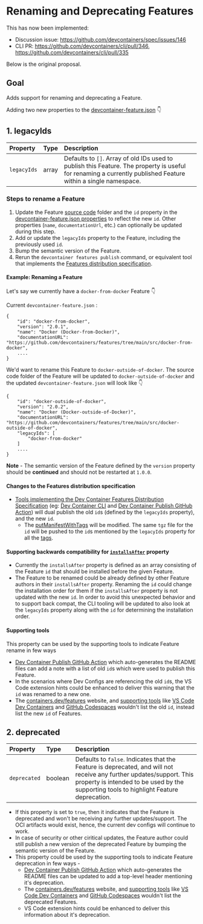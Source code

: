 # Renaming and Deprecating Features

This has now been implemented:
* Discussion issue: https://github.com/devcontainers/spec/issues/146
* CLI PR: https://github.com/devcontainers/cli/pull/346, https://github.com/devcontainers/cli/pull/335

Below is the original proposal.

## Goal

Adds support for renaming and deprecating a Feature.

Adding two new properties to the [devcontainer-feature.json](../docs/specs/devcontainer-features.md#devcontainer-featurejson-properties) 👇 

## 1. legacyIds

| Property | Type | Description |
| :--- | :--- | :--- |
| `legacyIds` | array | Defaults to `[]`. Array of old IDs used to publish this Feature. The property is useful for renaming a currently published Feature within a single namespace. |

### Steps to rename a Feature

1. Update the Feature [source code](../docs/specs/features-distribution/#source-code) folder and the `id` property in the [devcontainer-feature.json properties](../docs/specs/devcontainer-features.md#devcontainer-featurejson-properties) to reflect the new `id`. Other properties (`name`, `documentationUrl`, etc.) can optionally be updated during this step.
2. Add or update the `legacyIds` property to the Feature, including the previously used `id`.
3. Bump the semantic version of the Feature.  
4. Rerun the `devcontainer features publish` command, or equivalent tool that implements the [Features distribution specification](../docs/specs/features-distribution/#distribution).

#### Example: Renaming a Feature

Let's say we currently have a `docker-from-docker` Feature 👇 

Current `devcontainer-feature.json` : 

```jsonc
{
    "id": "docker-from-docker",
    "version": "2.0.1",
    "name": "Docker (Docker-from-Docker)",
    "documentationURL": "https://github.com/devcontainers/features/tree/main/src/docker-from-docker",
    ....
}
```

We'd want to rename this Feature to `docker-outside-of-docker`. The source code folder of the Feature will be updated to `docker-outside-of-docker` and the updated `devcontainer-feature.json` will look like 👇 

```jsonc
{
    "id": "docker-outside-of-docker",
    "version": "2.0.2",
    "name": "Docker (Docker-outside-of-Docker)",
    "documentationURL": "https://github.com/devcontainers/features/tree/main/src/docker-outside-of-docker",
    "legacyIds": [
        "docker-from-docker"
    ]
    ....
}
```

**Note** - The semantic version of the Feature defined by the `version` property should be **continued** and should not be restarted at `1.0.0`.

#### Changes to the Features distribution specification

- [Tools implementing the Dev Container Features Distribution Specification](../docs/specs/features-distribution/#distribution) (eg: [Dev Container CLI](https://github.com/devcontainers/cli) and [Dev Container Publish GitHub Action](https://github.com/marketplace/actions/dev-container-publish)) will dual publish the old `id`s (defined by the `legacyIds` property), and the new `id`.
  - The [putManifestWithTags](https://github.com/devcontainers/cli/blob/main/src/spec-configuration/containerCollectionsOCIPush.ts#L172) will be modified. The same `tgz` file for the `id` will be pushed to the `id`s  mentioned by the `legacyIds` property for all the [tags](https://github.com/devcontainers/cli/blob/main/src/spec-configuration/containerCollectionsOCIPush.ts#L175).

#### Supporting backwards compatibility for [`installsAfter`](../docs/specs/devcontainer-features.md#2-the-installsafter-feature-property) property

- Currently the `installsAfter` property is defined as an array consisting of the Feature `id` that should be installed before the given Feature.
- The Feature to be renamed could be already defined by other Feature authors in their `installsAfter` property. Renaming the `id` could change the installation order for them if the `installsAfter` property is not updated with the new `id`. In order to avoid this unexpected behavior and to support back compat, the CLI tooling will be updated to also look at the `legacyIds` property along with the `id` for determining the installation order.
 
 #### Supporting tools
 
This property can be used by the supporting tools to indicate Feature rename in few ways 
 - [Dev Container Publish GitHub Action](https://github.com/devcontainers/action) which auto-generates the README files can add a note with a list of old `id`s which were used to publish this Feature.
 -  In the scenarios where Dev Configs are referencing the old `id`s,  the VS Code extension hints could be enhanced to deliver this warning that the `id` was renamed to a new one.
- The [containers.dev/features](https://containers.dev/features) website, and [supporting tools](https://containers.dev/supporting) like [VS Code Dev Containers](https://marketplace.visualstudio.com/items?itemName=ms-vscode-remote.remote-containers) and [GitHub Codespaces](https://github.com/features/codespaces) wouldn't list the old `id`, instead list the new `id` of Features.
 
## 2. deprecated

| Property | Type | Description |
| :--- | :--- | :--- |
| `deprecated` | boolean | Defaults to `false`. Indicates that the Feature is deprecated, and will not receive any further updates/support. This property is intended to be used by the supporting tools to highlight Feature deprecation. |

- If this property is set to `true`, then it indicates that the Feature is deprecated and won't be receiving any further updates/support. The OCI artifacts would exist, hence, the current dev configs will continue to work.
- In case of security or other ciritical updates, the Feature author could still publish a new version of the deprecated Feature by bumping the semantic version of the Feature.
- This property could be used by the supporting tools to indicate Feature deprecation in few ways -
    - [Dev Container Publish GitHub Action](https://github.com/devcontainers/action) which auto-generates the README files can be updated to add a top-level header mentioning it's deprecation.
    - The [containers.dev/features](https://containers.dev/features) website, and [supporting tools](https://containers.dev/supporting) like [VS Code Dev Containers](https://marketplace.visualstudio.com/items?itemName=ms-vscode-remote.remote-containers) and [GitHub Codespaces](https://github.com/features/codespaces) wouldn't list the deprecated Features.
    -  VS Code extension hints could be enhanced to deliver this information about it's deprecation.
   